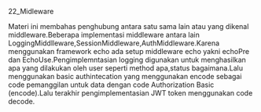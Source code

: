 22_Midleware

Materi ini membahas penghubung antara satu sama lain atau yang dikenal middleware.Beberapa implementasi middleware antara lain LoggingMiddlleware,SessionMiddleware,AuthMiddleware.Karena menggunakan framework echo ada setup middleware echo yakni echoPre dan EchoUse.Pengimplemntasian logging digunakan untuk menghasilkan apa yang dilakukan oleh user seperti method apa,status bagaimana.Lalu menggunakan basic authintecation yang menggunakan encode sebagai code pemanggilan untuk data dengan code Authorization Basic (encode).Lalu terakhir pengimplementasian JWT token menggunakan code decode.